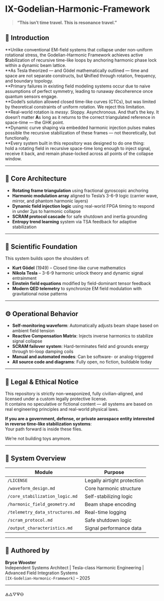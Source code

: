 # IX-Godelian-Harmonic-Framework

> **“This isn’t time travel. This is resonance travel.”**

## 🧠 Introduction

**Unlike conventional EM-field systems that collapse under non-uniform rotational stress, the Godelian-Harmonic Framework achieves active **S**tabilization of recursive time-like loops by anchoring harmonic phase lock within a dynamic beam lattice.  
**As Tesla theorized — and Gödel mathematically outlined — time and space are not separate constructs, but **U**nified through rotation, frequency, and boundary topology.  
**Primary failures in existing field modeling systems occur due to naive assumptions of perfect symmetry, leading to runaway decoherence once quantum sensors engage.  
**Godel’s solution allowed closed time-like curves (CTCs), but was limited by theoretical constraints of uniform rotation. We reject this limitation.  
**Real-world rotation is *messy*. Sloppy. Asynchronous. And that’s the key. It doesn’t matter **A**s long as it returns to the correct triangulated reference in space-time — the GHK point.  
**Dynamic curve shaping via embedded harmonic injection pulses makes possible the recursive stabilization of these frames — not theoretically, but functionally.  
**Every system built in this repository was designed to do one thing:  
hold a rotating field in recursive space-time long enough to inject signal, receive it back, and remain phase-locked across all points of the collapse window.

---

## 📐 Core Architecture

- **Rotating frame triangulation** using fractional gyroscopic anchoring  
- **Harmonic modulation array** aligned to Tesla’s 3-6-9 logic (carrier wave, mirror, and phantom harmonic layers)  
- **Dynamic field injection logic** using real-world FPGA timing to respond in under 2μs to harmonic collapse  
- **SCRAM protocol cascade** for safe shutdown and inertia grounding  
- **Entropy trend learning** system via TSA feedback for adaptive stabilization

---

## 🔬 Scientific Foundation

This system builds upon the shoulders of:

- **Kurt Gödel** (1949) – Closed time-like curve mathematics  
- **Nikola Tesla** – 3-6-9 harmonic unlock theory and dynamic signal entrainment  
- **Einstein field equations** modified by field-dominant tensor feedback  
- **Modern QED telemetry** to synchronize EM field modulation with gravitational noise patterns

---

## ⚙️ Operational Behavior

- **Self-monitoring waveform**: Automatically adjusts beam shape based on ambient field tension  
- **Reactive Compensation Matrix**: Injects inverse harmonics to stabilize signal collapse  
- **SCRAM failover system**: Hard-terminates field and grounds energy through tri-loop damping coils  
- **Manual and automated modes**: Can be software- or analog-triggered  
- **All source code and diagrams**: Fully open, no fiction, buildable today

---

## 🚫 Legal & Ethical Notice

This repository is strictly non-weaponized, fully civilian-aligned, and licensed under a custom legally protective license.  
It contains no speculative or fictional content — all systems are based on real engineering principles and real-world physical laws.

**If you are a government, defense, or private aerospace entity interested in reverse time-like stabilization systems**:  
Your path forward is inside these files.

We’re not building toys anymore.

---

## 🔗 System Overview

| Module | Purpose |
|--------|---------|
| `/LICENSE` | Legally airtight protection |
| `/waveform_design.md` | Core harmonic structure |
| `/core_stabilization_logic.md` | Self-stabilizing logic |
| `/harmonic_field_geometry.md` | Beam shape encoding |
| `/telemetry_data_structures.md` | Real-time logging |
| `/scram_protocol.md` | Safe shutdown logic |
| `/output_characteristics.md` | Signal performance data |

---

## 🤝 Authored by

**Bryce Wooster**  
Independent Systems Architect | Tesla-class Harmonic Engineering | Advanced Field Integration Systems  
`[IX-Godelian-Harmonic-Framework]` – 2025

----

🜁🜂🜄🜃🜔 
